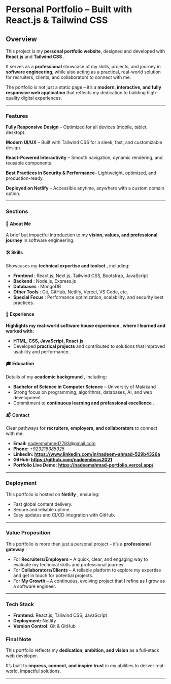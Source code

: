 # **Personal Portfolio – Built with React.js & Tailwind CSS**

## **Overview**

This project is my  **personal portfolio website**, designed and developed with **React.js** and  **Tailwind CSS** .

It serves as a **professional** showcase of my skills, projects, and journey in **software engineering**, while also acting as a practical, real-world solution for recruiters, clients, and collaborators to connect with me.

The portfolio is not just a static page – it’s a **modern, interactive, and fully responsive web application** that reflects my dedication to building high-quality digital experiences.

---

### **Features**

**Fully Responsive Design** – Optimized for all devices (mobile, tablet, desktop).

**Modern UI/UX** – Built with Tailwind CSS for a sleek, fast, and customizable design.

**React-Powered Interactivity** – Smooth navigation, dynamic rendering, and reusable components.

**Best Practices in Security & Performance**– Lightweight, optimized, and production-ready.

**Deployed on Netlify** – Accessible anytime, anywhere with a custom domain option.

---

### **Sections**

#### **👤 About Me**

A brief but impactful introduction to my **vision, values, and professional journey** in software engineering.

#### **🛠️ Skills**

Showcases my  **technical expertise and toolset** , including:

* **Frontend** : React.js, Next.js, Tailwind CSS, Bootstrap, JavaScript
* **Backend** : Node.js, Express.js
* **Databases** : MongoDB
* **Other Tools** : Git, GitHub, Netlify, Vercel, VS Code, etc.
* **Special Focus** : Performance optimization, scalability, and security best practices.

#### **💼 Experience**

**Highlights my  **real-world software house experience** , where I learned and worked with:**

* **HTML, CSS, JavaScript, React.js**
* Developed **practical projects** and contributed to solutions that improved usability and performance.

#### **🎓 Education**

Details of my  **academic background** , including:

* **Bachelor
  of Science in Computer Science** – University of Malakand
* Strong focus on programming, algorithms, databases, AI, and web development.
* Commitment to  **continuous learning and professional excellence** .

#### **📬 Contact**

Clear pathways for **recruiters, employers, and collaborators** to connect with me:

* **Email:** [nadeemahmed7793@gmail.com](mailto:nadeemahmed7793@gmail.com)
* **Phone:** *+923218385925*
* **LinkedIn: https://www.linkedin.com/in/nadeem-ahmad-529b4326a**
* **GitHub: https://github.com/nadeembscs2021**
* **Portfolio Live Demo:** **https://nadeemahmad-portfolio.vercel.app/**

---

### **Deployment**

This portfolio is hosted on  **Netlify** , ensuring:

* Fast global content delivery.
* Secure and reliable uptime.
* Easy updates and CI/CD integration with GitHub.

---

### **Value Proposition**

This portfolio is more than just a personal project – it’s a  **professional gateway** :

* For **Recruiters/Employers**
  – A quick, clear, and engaging way to evaluate my technical skills and
  professional journey.
* For **Collaborators/Clients**
  – A reliable platform to explore my expertise and get in touch for
  potential projects.
* For **My
  Growth** – A continuous, evolving project that I refine as I grow as a
  software engineer.

---

### **Tech Stack**

* **Frontend:**
  React.js, Tailwind CSS, JavaScript
* **Deployment:**
  Netlify
* **Version
  Control:** Git & GitHub

### **Final Note**

This portfolio reflects my **dedication, ambition, and vision** as a full-stack web developer.

It’s built to **impress, connect, and inspire trust** in my abilities to deliver real-world, impactful solutions.

---
